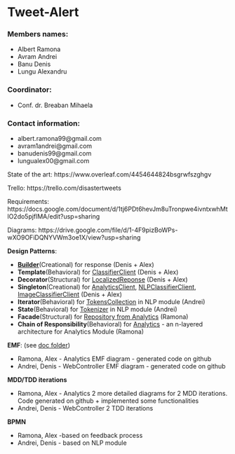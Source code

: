 # Tweet-Alert

<h3>Members names:</h3> 
<ul>
  <li> Albert Ramona </li>
  <li> Avram Andrei </li>
  <li> Banu Denis </li>
  <li> Lungu Alexandru </li>
</ul>

<h3>Coordinator:</h3> 
<ul>
	<li> Conf. dr. Breaban Mihaela </li>
</ul>

<h3>Contact information:</h3>
<ul>
	<li> albert.ramona99@gmail.com </li>
	<li> avram1andrei@gmail.com </li>
	<li> banudenis99@gmail.com </li>
	<li> lungualex00@gmail.com </li>
</ul>
	

<p>State of the art: https://www.overleaf.com/4454644824bsgrwfszghgv</p>
<p>Trello: https://trello.com/disastertweets</p>
<p>Requirements: https://docs.google.com/document/d/1tj6PDt6hevJm8uTronpwe4ivntxwhMtlO2do5pjflMA/edit?usp=sharing</p>
<p>Diagrams: https://drive.google.com/file/d/1-4F9pizBoWPs-wXO9OFiDQNYVWm3oe1X/view?usp=sharing</p>

<b>Design Patterns</b>:
* <b>[Builder](https://github.com/denis2111/Tweet-Alert/blob/main/web-controller/src/main/java/ro/uaic/info/tweetalert/models/ResponseBuilder.java)</b>(Creational) for response (Denis + Alex)
* <b>Template</b>(Behavioral) for [ClassifierClient](https://github.com/denis2111/Tweet-Alert/blob/main/web-controller/src/main/java/ro/uaic/info/tweetalert/ClassifierClient.java) (Denis + Alex)
* <b>Decorator</b>(Structural) for [LocalizedReponse](https://github.com/denis2111/Tweet-Alert/blob/main/web-controller/src/main/java/ro/uaic/info/tweetalert/models/LocalizedResponse.java) (Denis + Alex)
* <b>Singleton</b>(Creational) for [AnalyticsClient](https://github.com/denis2111/Tweet-Alert/blob/main/web-controller/src/main/java/ro/uaic/info/tweetalert/AnalyticsClient.java), [NLPClassifierClient](https://github.com/denis2111/Tweet-Alert/blob/main/web-controller/src/main/java/ro/uaic/info/tweetalert/NLPClassifierClient.java), [ImageClassifierClient](https://github.com/denis2111/Tweet-Alert/blob/main/web-controller/src/main/java/ro/uaic/info/tweetalert/ImageClassifierClient.java) (Denis + Alex)
* <b>Iterator</b>(Behavioral) for [TokensCollection](https://github.com/denis2111/Tweet-Alert/blob/main/nlp-module/tokenizer_component/tokens_collection.py) in NLP module (Andrei)
* <b>State</b>(Behavioral) for [Tokenizer](https://github.com/denis2111/Tweet-Alert/blob/main/nlp-module/tokenizer_component/tokenizer.py) in NLP module (Andrei)
* <b>Facade</b>(Structural) for [Repository from Analytics](https://github.com/denis2111/Tweet-Alert/blob/main/analytics-module/src/main/java/ro/uaic/info/analytics/repositories/JpaRepository.java#L17) (Ramona)
* <b>Chain of Responsibility</b>(Behavioral)  for [Analytics](https://github.com/denis2111/Tweet-Alert/blob/main/analytics-module/src/main/java/ro/uaic/info/analytics/exceptions/ControllerAdvice.java) - an n-layered architecture for Analytics Module (Ramona)

<b>EMF</b>: (see [doc folder](https://github.com/denis2111/Tweet-Alert/tree/main/doc))
* Ramona, Alex - Analytics EMF diagram -  generated code on github
* Andrei, Denis - WebController EMF diagram -  generated code on github

<b>MDD/TDD iterations</b>
 * Ramona, Alex - Analytics 2 more detailed diagrams for 2 MDD iterations. Code generated on github + implemented some functionalities
 * Andrei, Denis - WebController 2 TDD iterations 

<b>BPMN</b>
 * Ramona, Alex -based on feedback process
 * Andrei, Denis - based on NLP module

